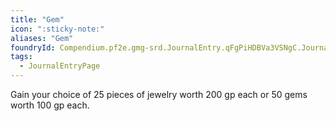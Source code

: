 ```yaml
---
title: "Gem"
icon: ":sticky-note:"
aliases: "Gem"
foundryId: Compendium.pf2e.gmg-srd.JournalEntry.qFgPiHDBVa3VSNgC.JournalEntryPage.UWDd2Ul59qRTF8Bw
tags:
  - JournalEntryPage
---
```

Gain your choice of 25 pieces of jewelry worth 200 gp each or 50 gems worth 100 gp each.